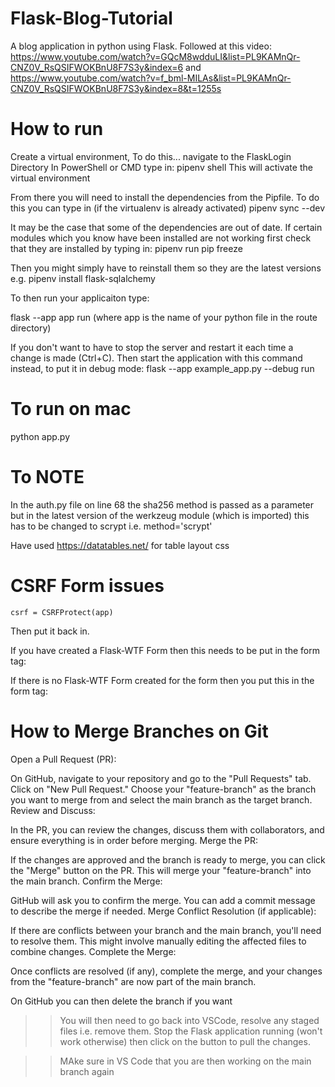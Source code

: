 # Flask-Blog-Tutorial
A blog application in python using Flask.
Followed at this video: https://www.youtube.com/watch?v=GQcM8wdduLI&list=PL9KAMnQr-CNZ0V_RsQSIFWOKBnU8F7S3y&index=6 and https://www.youtube.com/watch?v=f_bml-MILAs&list=PL9KAMnQr-CNZ0V_RsQSIFWOKBnU8F7S3y&index=8&t=1255s

# How to run
Create a virtual environment, To do this...
navigate to the FlaskLogin Directory
In PowerShell or CMD type in: pipenv shell
This will activate the virtual environment

From there you will need to install the dependencies from the Pipfile. To do this you can type in (if the virtualenv is already activated) pipenv sync --dev

It may be the case that some of the dependencies are out of date. If certain modules which you know have been installed are not working first check that they are installed by typing in: pipenv run pip freeze

Then you might simply have to reinstall them so they are the latest versions e.g. pipenv install flask-sqlalchemy

To then run your applicaiton type:

flask --app app run (where app is the name of your python file in the route directory)

If you don't want to have to stop the server and restart it each time a change is made (Ctrl+C). Then start the application with this command instead, to put it in debug mode: flask --app example_app.py --debug run

# To run on mac
python app.py


# To NOTE
In the auth.py file on line 68 the sha256 method is passed as a parameter but in the latest version of the werkzeug module (which is imported) this has to be changed to scrypt i.e. method='scrypt'

Have used https://datatables.net/ for table layout css

# CSRF Form issues
<!-- If there are any CSRF issues before you do anything, try deleteing this line of code in __init__.py: -->
    csrf = CSRFProtect(app)
Then put it back in.

If you have created a Flask-WTF Form then this needs to be put in the form tag: 
<!-- <form method="POST">
  {{ form.csrf_token }}
</form> -->
If there is no Flask-WTF Form created for the form then you put this in the form tag:
<!-- <form method="POST">
  {{ csrf_token() }}
</form> -->


# How to Merge Branches on Git
Open a Pull Request (PR):

On GitHub, navigate to your repository and go to the "Pull Requests" tab. Click on "New Pull Request."
Choose your "feature-branch" as the branch you want to merge from and select the main branch as the target branch.
Review and Discuss:

In the PR, you can review the changes, discuss them with collaborators, and ensure everything is in order before merging.
Merge the PR:

If the changes are approved and the branch is ready to merge, you can click the "Merge" button on the PR. This will merge your "feature-branch" into the main branch.
Confirm the Merge:

GitHub will ask you to confirm the merge. You can add a commit message to describe the merge if needed.
Merge Conflict Resolution (if applicable):

If there are conflicts between your branch and the main branch, you'll need to resolve them. This might involve manually editing the affected files to combine changes.
Complete the Merge:

Once conflicts are resolved (if any), complete the merge, and your changes from the "feature-branch" are now part of the main branch.

On GitHub you can then delete the branch if you want

>> You will then need to go back into VSCode, resolve any staged files i.e. remove them. Stop the Flask application running (won't work otherwise) then click on the button to pull the changes.

>> MAke sure in VS Code that you are then working on the main branch again
